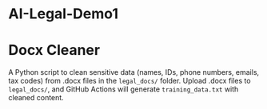 # AI-Legal-Demo1
# Docx Cleaner
A Python script to clean sensitive data (names, IDs, phone numbers, emails, tax codes) from .docx files in the `legal_docs/` folder. Upload .docx files to `legal_docs/`, and GitHub Actions will generate `training_data.txt` with cleaned content.
